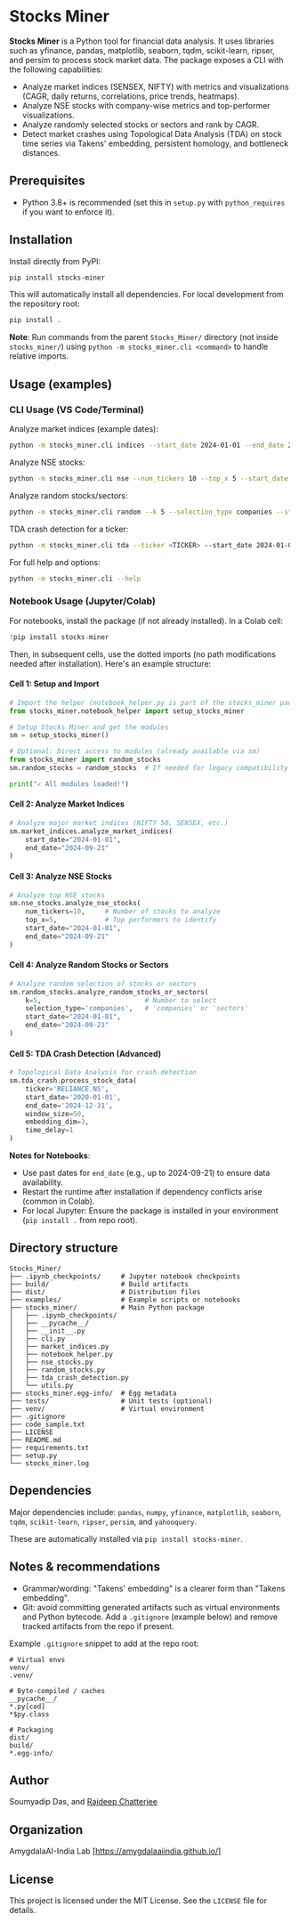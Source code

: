 # Stocks Miner

**Stocks Miner** is a Python tool for financial data analysis. It uses libraries such as yfinance, pandas, matplotlib, seaborn, tqdm, scikit-learn, ripser, and persim to process stock market data. The package exposes a CLI with the following capabilities:

- Analyze market indices (SENSEX, NIFTY) with metrics and visualizations (CAGR, daily returns, correlations, price trends, heatmaps).
- Analyze NSE stocks with company-wise metrics and top-performer visualizations.
- Analyze randomly selected stocks or sectors and rank by CAGR.
- Detect market crashes using Topological Data Analysis (TDA) on stock time series via Takens' embedding, persistent homology, and bottleneck distances.

## Prerequisites

- Python 3.8+ is recommended (set this in `setup.py` with `python_requires` if you want to enforce it).

## Installation

Install directly from PyPI:

```bash
pip install stocks-miner
```

This will automatically install all dependencies. For local development from the repository root:

```bash
pip install .
```

**Note**: Run commands from the parent `Stocks_Miner/` directory (not inside `stocks_miner/`) using `python -m stocks_miner.cli <command>` to handle relative imports.

## Usage (examples)

### CLI Usage (VS Code/Terminal)

Analyze market indices (example dates):

```bash
python -m stocks_miner.cli indices --start_date 2024-01-01 --end_date 2025-09-21
```

Analyze NSE stocks:

```bash
python -m stocks_miner.cli nse --num_tickers 10 --top_x 5 --start_date 2024-01-01 --end_date 2025-09-21
```

Analyze random stocks/sectors:

```bash
python -m stocks_miner.cli random --k 5 --selection_type companies --start_date 2024-01-01 --end_date 2025-09-21
```

TDA crash detection for a ticker:

```bash
python -m stocks_miner.cli tda --ticker <TICKER> --start_date 2024-01-01 --end_date 2025-09-21
```

For full help and options:

```bash
python -m stocks_miner.cli --help
```

### Notebook Usage (Jupyter/Colab)

For notebooks, install the package (if not already installed). In a Colab cell:

```python
!pip install stocks-miner
```

Then, in subsequent cells, use the dotted imports (no path modifications needed after installation). Here's an example structure:

#### Cell 1: Setup and Import
```python
# Import the helper (notebook_helper.py is part of the stocks_miner package)
from stocks_miner.notebook_helper import setup_stocks_miner

# Setup Stocks Miner and get the modules
sm = setup_stocks_miner()

# Optional: Direct access to modules (already available via sm)
from stocks_miner import random_stocks
sm.random_stocks = random_stocks  # If needed for legacy compatibility

print("✓ All modules loaded!")
```

#### Cell 2: Analyze Market Indices
```python
# Analyze major market indices (NIFTY 50, SENSEX, etc.)
sm.market_indices.analyze_market_indices(
    start_date="2024-01-01", 
    end_date="2024-09-21"
)
```

#### Cell 3: Analyze NSE Stocks
```python
# Analyze top NSE stocks
sm.nse_stocks.analyze_nse_stocks(
    num_tickers=10,     # Number of stocks to analyze
    top_x=5,            # Top performers to identify
    start_date="2024-01-01", 
    end_date="2024-09-21"
)
```

#### Cell 4: Analyze Random Stocks or Sectors
```python
# Analyze random selection of stocks or sectors
sm.random_stocks.analyze_random_stocks_or_sectors(
    k=5,                          # Number to select
    selection_type='companies',   # 'companies' or 'sectors'
    start_date="2024-01-01", 
    end_date="2024-09-21"
)
```

#### Cell 5: TDA Crash Detection (Advanced)
```python
# Topological Data Analysis for crash detection
sm.tda_crash.process_stock_data(
    ticker='RELIANCE.NS',
    start_date='2020-01-01',
    end_date='2024-12-31',
    window_size=50,
    embedding_dim=3,
    time_delay=1
)
```

**Notes for Notebooks**:
- Use past dates for `end_date` (e.g., up to 2024-09-21) to ensure data availability.
- Restart the runtime after installation if dependency conflicts arise (common in Colab).
- For local Jupyter: Ensure the package is installed in your environment (`pip install .` from repo root).

## Directory structure

```
Stocks_Miner/
├── .ipynb_checkpoints/     # Jupyter notebook checkpoints
├── build/                  # Build artifacts
├── dist/                   # Distribution files
├── examples/               # Example scripts or notebooks
├── stocks_miner/           # Main Python package
│   ├── .ipynb_checkpoints/
│   ├── __pycache__/
│   ├── __init__.py
│   ├── cli.py
│   ├── market_indices.py
│   ├── notebook_helper.py
│   ├── nse_stocks.py
│   ├── random_stocks.py
│   ├── tda_crash_detection.py
│   └── utils.py
├── stocks_miner.egg-info/  # Egg metadata
├── tests/                  # Unit tests (optional)
├── venv/                   # Virtual environment
├── .gitignore
├── code_sample.txt
├── LICENSE
├── README.md
├── requirements.txt
├── setup.py
└── stocks_miner.log
```

## Dependencies

Major dependencies include: `pandas`, `numpy`, `yfinance`, `matplotlib`, `seaborn`, `tqdm`, `scikit-learn`, `ripser`, `persim`, and `yahooquery`.

These are automatically installed via `pip install stocks-miner`.

## Notes & recommendations

- Grammar/wording: "Takens' embedding" is a clearer form than "Takens embedding".
- Git: avoid committing generated artifacts such as virtual environments and Python bytecode. Add a `.gitignore` (example below) and remove tracked artifacts from the repo if present.

Example `.gitignore` snippet to add at the repo root:

```
# Virtual envs
venv/
.venv/

# Byte-compiled / caches
__pycache__/
*.py[cod]
*$py.class

# Packaging
dist/
build/
*.egg-info/
```

## Author

Soumyadip Das, and <a href="https://github.com/cserajdeep"> Rajdeep Chatterjee </a>

## Organization

AmygdalaAI-India Lab [https://amygdalaaiindia.github.io/]

## License

This project is licensed under the MIT License. See the `LICENSE` file for details.